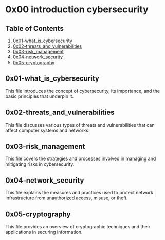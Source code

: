 # 0x00 introduction cybersecurity
## Table of Contents

1. [0x01-what_is_cybersecurity](#0x01-what_is_cybersecurity)
2. [0x02-threats_and_vulnerabilities](#0x02-threats_and_vulnerabilities)
3. [0x03-risk_management](#0x03-risk_management)
4. [0x04-network_security](#0x04-network_security)
5. [0x05-cryptography](#0x05-cryptography)

## 0x01-what_is_cybersecurity

This file introduces the concept of cybersecurity, its importance, and the basic principles that underpin it.

## 0x02-threats_and_vulnerabilities

This file discusses various types of threats and vulnerabilities that can affect computer systems and networks.

## 0x03-risk_management

This file covers the strategies and processes involved in managing and mitigating risks in cybersecurity.

## 0x04-network_security

This file explains the measures and practices used to protect network infrastructure from unauthorized access, misuse, or theft.

## 0x05-cryptography

This file provides an overview of cryptographic techniques and their applications in securing information.